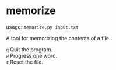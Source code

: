# memorize
usage: `memorize.py input.txt`

A tool for memorizing the contents of a file.

`q` Quit the program.    
`w` Progress one word.  
`r` Reset the file.  
